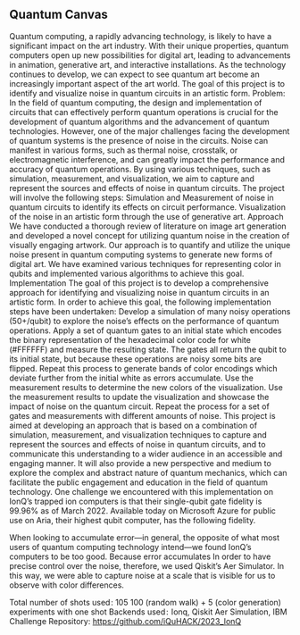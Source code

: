 ## Quantum Canvas

Quantum computing, a rapidly advancing technology, is likely to have a significant impact on the art industry. With their unique properties, quantum computers open up new possibilities for digital art, leading to advancements in animation, generative art, and interactive installations. As the technology continues to develop, we can expect to see quantum art become an increasingly important aspect of the art world. The goal of this project is to identify and visualize noise in quantum circuits in an artistic form.
Problem: In the field of quantum computing, the design and implementation of circuits that can effectively perform quantum operations is crucial for the development of quantum algorithms and the advancement of quantum technologies. However, one of the major challenges facing the development of quantum systems is the presence of noise in the circuits. Noise can manifest in various forms, such as thermal noise, crosstalk, or electromagnetic interference, and can greatly impact the performance and accuracy of quantum operations. By using various techniques, such as simulation, measurement, and visualization, we aim to capture and represent the sources and effects of noise in quantum circuits.
The project will involve the following steps:
Simulation and Measurement of noise in quantum circuits to identify its effects on circuit performance.
Visualization of the noise in an artistic form through the use of generative art.
Approach
We have conducted a thorough review of literature on image art generation and developed a novel concept for utilizing quantum noise in the creation of visually engaging artwork. Our approach is to quantify and utilize the unique noise present in quantum computing systems to generate new forms of digital art. We have examined various techniques for representing color in qubits and implemented various algorithms to achieve this goal.
Implementation
The goal of this project is to develop a comprehensive approach for identifying and visualizing noise in quantum circuits in an artistic form. In order to achieve this goal, the following implementation steps have been undertaken:
Develop a simulation of many noisy operations (50+/qubit) to explore the noise’s effects on the performance of quantum operations.
Apply a set of quantum gates to an initial state which encodes the binary representation of the hexadecimal color code for white (#FFFFFF) and measure the resulting state. The gates all return the qubit to its initial state, but because these operations are noisy some bits are flipped. 
Repeat this process to generate bands of color encodings which deviate further from the initial white as errors accumulate. Use the measurement results to determine the new colors of the visualization.
Use the measurement results to update the visualization and showcase the impact of noise on the quantum circuit.
Repeat the process for a set of gates and measurements with different amounts of noise.
This project is aimed at developing an approach that is based on a combination of simulation, measurement, and visualization techniques to capture and represent the sources and effects of noise in quantum circuits, and to communicate this understanding to a wider audience in an accessible and engaging manner. It will also provide a new perspective and medium to explore the complex and abstract nature of quantum mechanics, which can facilitate the public engagement and education in the field of quantum technology.
One challenge we encountered with this implementation on IonQ’s trapped ion computers is that their single-qubit gate fidelity is 99.96% as of March 2022. Available today on Microsoft Azure for public use on Aria, their highest qubit computer, has the following fidelity. 

When looking to accumulate error—in general, the opposite of what most users of quantum computing technology intend—we found IonQ’s computers to be too good. Because error accumulates In order to have precise control over the noise, therefore, we used Qiskit’s Aer Simulator. In this way, we were able to capture noise at a scale that is visible for us to observe with color differences.

Total number of shots used : 105
100 (random walk) + 5 (color generation) experiments with one shot 
Backends used :  Ionq, Qiskit Aer Simulation, IBM
Challenge Repository: https://github.com/iQuHACK/2023_IonQ
